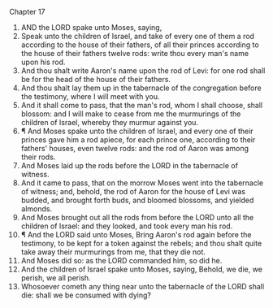 

Chapter 17

1. AND the LORD spake unto Moses, saying,
2. Speak unto the children of Israel, and take of every one of them a rod according to the house of their fathers, of all their princes according to the house of their fathers twelve rods: write thou every man's name upon his rod.
3. And thou shalt write Aaron's name upon the rod of Levi: for one rod shall be for the head of the house of their fathers.
4. And thou shalt lay them up in the tabernacle of the congregation before the testimony, where I will meet with you.
5. And it shall come to pass, that the man's rod, whom I shall choose, shall blossom: and I will make to cease from me the murmurings of the children of Israel, whereby they murmur against you.
6. ¶ And Moses spake unto the children of Israel, and every one of their princes gave him a rod apiece, for each prince one, according to their fathers' houses, even twelve rods: and the rod of Aaron was among their rods.
7. And Moses laid up the rods before the LORD in the tabernacle of witness.
8. And it came to pass, that on the morrow Moses went into the tabernacle of witness; and, behold, the rod of Aaron for the house of Levi was budded, and brought forth buds, and bloomed blossoms, and yielded almonds.
9. And Moses brought out all the rods from before the LORD unto all the children of Israel: and they looked, and took every man his rod.
10. ¶ And the LORD said unto Moses, Bring Aaron's rod again before the testimony, to be kept for a token against the rebels; and thou shalt quite take away their murmurings from me, that they die not.
11. And Moses did so: as the LORD commanded him, so did he.
12. And the children of Israel spake unto Moses, saying, Behold, we die, we perish, we all perish.
13. Whosoever cometh any thing near unto the tabernacle of the LORD shall die: shall we be consumed with dying?
